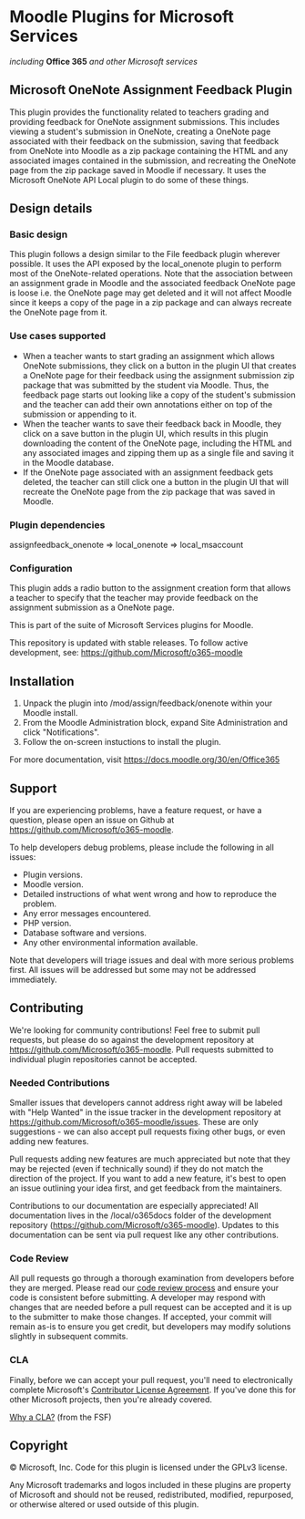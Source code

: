 # Moodle Plugins for Microsoft Services
*including* **Office 365** *and other Microsoft services*

## Microsoft OneNote Assignment Feedback Plugin

This plugin provides the functionality related to teachers grading and providing feedback for OneNote assignment submissions. This includes viewing a student's submission in OneNote, creating a OneNote page associated with their feedback on the submission, saving that feedback from OneNote into Moodle as a zip package containing the HTML and any associated images contained in the submission, and recreating the OneNote page from the zip package saved in Moodle if necessary. It uses the Microsoft OneNote API Local plugin to do some of these things.


## Design details

### Basic design
This plugin follows a design similar to the File feedback plugin wherever possible. It uses the API exposed by the local_onenote plugin to perform most of the OneNote-related operations.
Note that the association between an assignment grade in Moodle and the associated feedback OneNote page is loose i.e. the OneNote page may get deleted and it will not affect Moodle since it keeps a copy of the page in a zip package and can always recreate the OneNote page from it.

### Use cases supported
- When a teacher wants to start grading an assignment which allows OneNote submissions, they click on a button in the plugin UI that creates a OneNote page for their feedback using the assignment submission zip package that was submitted by the student via Moodle. Thus, the feedback page starts out looking like a copy of the student's submission and the teacher can add their own annotations either on top of the submission or appending to it.
- When the teacher wants to save their feedback back in Moodle, they click on a save button in the plugin UI, which results in this plugin downloading the content of the OneNote page, including the HTML and any associated images and zipping them up as a single file and saving it in the Moodle database.
- If the OneNote page associated with an assignment feedback gets deleted, the teacher can still click one a button in the plugin UI that will recreate the OneNote page from the zip package that was saved in Moodle.

### Plugin dependencies
assignfeedback_onenote => local_onenote => local_msaccount

### Configuration
This plugin adds a radio button to the assignment creation form that allows a teacher to specify that the teacher may provide feedback on the assignment submission as a OneNote page.


This is part of the suite of Microsoft Services plugins for Moodle.

This repository is updated with stable releases. To follow active development, see: https://github.com/Microsoft/o365-moodle

## Installation

1. Unpack the plugin into /mod/assign/feedback/onenote within your Moodle install.
2. From the Moodle Administration block, expand Site Administration and click "Notifications".
3. Follow the on-screen instuctions to install the plugin.

For more documentation, visit https://docs.moodle.org/30/en/Office365

## Support

If you are experiencing problems, have a feature request, or have a question, please open an issue on Github at https://github.com/Microsoft/o365-moodle.

To help developers debug problems, please include the following in all issues:
- Plugin versions.
- Moodle version.
- Detailed instructions of what went wrong and how to reproduce the problem.
- Any error messages encountered.
- PHP version.
- Database software and versions.
- Any other environmental information available.

Note that developers will triage issues and deal with more serious problems first. All issues will be addressed but some may not be addressed immediately.

## Contributing

We're looking for community contributions! Feel free to submit pull requests, but please do so against the development repository at https://github.com/Microsoft/o365-moodle. Pull requests submitted to individual plugin repositories cannot be accepted.

### Needed Contributions
Smaller issues that developers cannot address right away will be labeled with "Help Wanted" in the issue tracker in the development repository at https://github.com/Microsoft/o365-moodle/issues. These are only suggestions - we can also accept pull requests fixing other bugs, or even adding new features.

Pull requests adding new features are much appreciated but note that they may be rejected (even if technically sound) if they do not match the direction of the project. If you want to add a new feature, it's best to open an issue outlining your idea first, and get feedback from the maintainers.

Contributions to our documentation are especially appreciated! All documentation lives in the /local/o365docs folder of the development repository (https://github.com/Microsoft/o365-moodle). Updates to this documentation can be sent via pull request like any other contributions.

### Code Review
All pull requests go through a thorough examination from developers before they are merged. Please read our [code review process](https://github.com/Microsoft/o365-moodle/tree/master/local/o365docs/codereview.md) and ensure your code is consistent before submitting. A developer may respond with changes that are needed before a pull request can be accepted and it is up to the submitter to make those changes. If accepted, your commit will remain as-is to ensure you get credit, but developers may modify solutions slightly in subsequent commits.

### CLA
Finally, before we can accept your pull request, you'll need to electronically complete Microsoft's [Contributor License Agreement](https://cla.microsoft.com/). If you've done this for other Microsoft projects, then you're already covered.

[Why a CLA?](https://www.gnu.org/licenses/why-assign.html) (from the FSF)

## Copyright

&copy; Microsoft, Inc.  Code for this plugin is licensed under the GPLv3 license.

Any Microsoft trademarks and logos included in these plugins are property of Microsoft and should not be reused, redistributed, modified, repurposed, or otherwise altered or used outside of this plugin.
